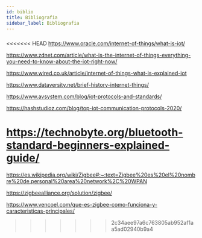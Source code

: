 ```yaml
---
id: biblio
title: Bibliografia
sidebar_label: Bibliografia
---
```


### 

<<<<<<< HEAD
https://www.oracle.com/internet-of-things/what-is-iot/

https://www.zdnet.com/article/what-is-the-internet-of-things-everything-you-need-to-know-about-the-iot-right-now/

https://www.wired.co.uk/article/internet-of-things-what-is-explained-iot

https://www.dataversity.net/brief-history-internet-things/

https://www.avsystem.com/blog/iot-protocols-and-standards/

https://hashstudioz.com/blog/top-iot-communication-protocols-2020/

https://technobyte.org/bluetooth-standard-beginners-explained-guide/ 
=======
https://es.wikipedia.org/wiki/Zigbee#:~:text=Zigbee%20es%20el%20nombre%20de,personal%20area%20network%2C%20WPAN

https://zigbeealliance.org/solution/zigbee/

https://www.vencoel.com/que-es-zigbee-como-funciona-y-caracteristicas-principales/
>>>>>>> 2c34aee97a6c763805ab952af1aa5ad02940b9a4
